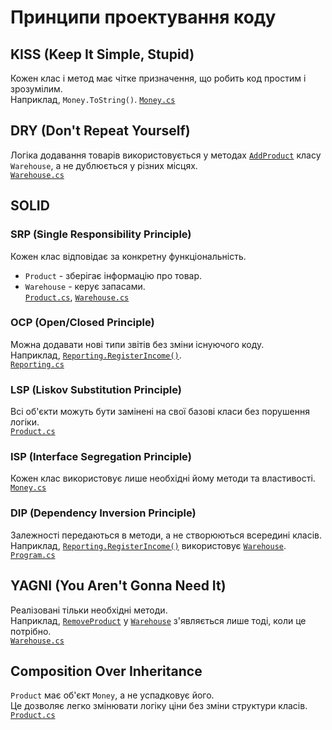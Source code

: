 # Принципи проектування коду

## KISS (Keep It Simple, Stupid)
Кожен клас і метод має чітке призначення, що робить код простим і зрозумілим.  
Наприклад, `Money.ToString()`. [`Money.cs`](https://github.com/parfik110/KPZ/blob/main/Lab_1/ClassLibrary/Money.cs)

## DRY (Don't Repeat Yourself)
Логіка додавання товарів використовується у методах [`AddProduct`](https://github.com/parfik110/KPZ/blob/bab2f94baef01d191b173f9d53e5ab8233edaba9/Lab_1/ClassLibrary/Warehouse.cs#L7) класу `Warehouse`, а не дублюється у різних місцях.  
[`Warehouse.cs`](https://github.com/parfik110/KPZ/blob/main/Lab_1/ClassLibrary/Warehouse.cs)

## SOLID

### SRP (Single Responsibility Principle)
Кожен клас відповідає за конкретну функціональність.  
- `Product` - зберігає інформацію про товар.  
- `Warehouse` - керує запасами.  
[`Product.cs`](https://github.com/parfik110/KPZ/blob/main/Lab_1/ClassLibrary/Product.cs), [`Warehouse.cs`](https://github.com/parfik110/KPZ/blob/main/Lab_1/ClassLibrary/Warehouse.cs)

### OCP (Open/Closed Principle)
Можна додавати нові типи звітів без зміни існуючого коду.  
Наприклад, [`Reporting.RegisterIncome()`](https://github.com/parfik110/KPZ/blob/bab2f94baef01d191b173f9d53e5ab8233edaba9/Lab_1/ClassLibrary/Reporting.cs#L11).  
[`Reporting.cs`]([./Reporting.cs](https://github.com/parfik110/KPZ/blob/main/Lab_1/ClassLibrary/Reporting.cs))

### LSP (Liskov Substitution Principle)
Всі об'єкти можуть бути замінені на свої базові класи без порушення логіки.  
[`Product.cs`](https://github.com/parfik110/KPZ/blob/main/Lab_1/ClassLibrary/Product.cs)

### ISP (Interface Segregation Principle)
Кожен клас використовує лише необхідні йому методи та властивості.  
[`Money.cs`](https://github.com/parfik110/KPZ/blob/main/Lab_1/ClassLibrary/Money.cs)

### DIP (Dependency Inversion Principle)
Залежності передаються в методи, а не створюються всередині класів.  
Наприклад, [`Reporting.RegisterIncome()`](https://github.com/parfik110/KPZ/blob/bab2f94baef01d191b173f9d53e5ab8233edaba9/Lab_1/ClassLibrary/Reporting.cs#L11) використовує [`Warehouse`](https://github.com/parfik110/KPZ/blob/main/Lab_1/ClassLibrary/Warehouse.cs).  
[`Program.cs`](https://github.com/parfik110/KPZ/blob/main/Lab_1/ConsoleApp/Program.cs)

## YAGNI (You Aren't Gonna Need It)
Реалізовані тільки необхідні методи.  
Наприклад, [`RemoveProduct`](https://github.com/parfik110/KPZ/blob/bab2f94baef01d191b173f9d53e5ab8233edaba9/Lab_1/ClassLibrary/Warehouse.cs#L21) у [`Warehouse`](https://github.com/parfik110/KPZ/blob/main/Lab_1/ClassLibrary/Warehouse.cs) з'являється лише тоді, коли це потрібно.  
[`Warehouse.cs`](https://github.com/parfik110/KPZ/blob/main/Lab_1/ClassLibrary/Warehouse.cs)

## Composition Over Inheritance
`Product` має об'єкт `Money`, а не успадковує його.  
Це дозволяє легко змінювати логіку ціни без зміни структури класів.  
[`Product.cs`](https://github.com/parfik110/KPZ/blob/main/Lab_1/ClassLibrary/Product.cs)
